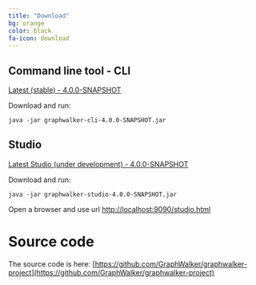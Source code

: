 ```yaml
---
title: "Download"
bg: orange
color: black
fa-icon: download
---
```


## Command line tool - CLI

[Latest (stable) - 4.0.0-SNAPSHOT](https://github.com/GraphWalker/graphwalker-project/releases/download/LATEST-BUILDS/graphwalker-cli-4.0.0-SNAPSHOT.jar)

Download and run:
```console
java -jar graphwalker-cli-4.0.0-SNAPSHOT.jar
```

## Studio
[Latest Studio (under development) - 4.0.0-SNAPSHOT](https://github.com/GraphWalker/graphwalker-project/releases/download/LATEST-BUILDS/graphwalker-studio-4.0.0-SNAPSHOT.jar)

Download and run:
```console
java -jar graphwalker-studio-4.0.0-SNAPSHOT.jar
```

Open a browser and use url [http://localhost:9090/studio.html](http://localhost:9090/studio.html)

# Source code

The source code is here: [https://github.com/GraphWalker/graphwalker-project](https://github.com/GraphWalker/graphwalker-project)